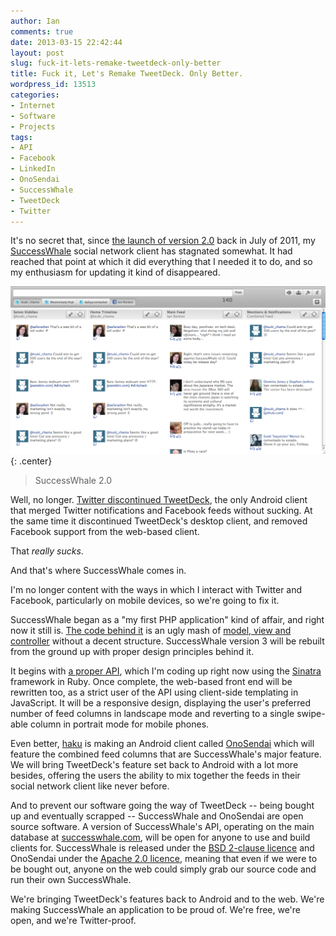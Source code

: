 ```yaml
---
author: Ian
comments: true
date: 2013-03-15 22:42:44
layout: post
slug: fuck-it-lets-remake-tweetdeck-only-better
title: Fuck it, Let's Remake TweetDeck. Only Better.
wordpress_id: 13513
categories:
- Internet
- Software
- Projects
tags:
- API
- Facebook
- LinkedIn
- OnoSendai
- SuccessWhale
- TweetDeck
- Twitter
---
```


It's no secret that, since [the launch of version 2.0](http://blog.ianrenton.com/announcing-successwhale-version-2-0/) back in July of 2011, my [SuccessWhale](https://successwhale.com) social network client has stagnated somewhat. It had reached that point at which it did everything that I needed it to do, and so my enthusiasm for updating it kind of disappeared.

![](/blog/2013/03/successwhale2.png){: .center}

> SuccessWhale 2.0

Well, no longer. [Twitter discontinued TweetDeck](http://blog.ianrenton.com/alas-poor-tweetdeck/), the only Android client that merged Twitter notifications and Facebook feeds without sucking. At the same time it discontinued TweetDeck's desktop client, and removed Facebook support from the web-based client.

That _really sucks_.

And that's where SuccessWhale comes in.

I'm no longer content with the ways in which I interact with Twitter and Facebook, particularly on mobile devices, so we're going to fix it.

SuccessWhale began as a "my first PHP application" kind of affair, and right now it still is. [The code behind it](https://github.com/ianrenton/successwhale) is an ugly mash of [model, view and controller](http://en.wikipedia.org/wiki/Model%E2%80%93view%E2%80%93controller) without a decent structure. SuccessWhale version 3 will be rebuilt from the ground up with proper design principles behind it.

It begins with [a proper API](https://github.com/ianrenton/successwhale-api), which I'm coding up right now using the [Sinatra](http://www.sinatrarb.com/) framework in Ruby. Once complete, the web-based front end will be rewritten too, as a strict user of the API using client-side templating in JavaScript. It will be a responsive design, displaying the user's preferred number of feed columns in landscape mode and reverting to a single swipe-able column in portrait mode for mobile phones.

Even better, [haku](https://github.com/haku) is making an Android client called [OnoSendai](https://github.com/haku/Onosendai) which will feature the combined feed columns that are SuccessWhale's major feature. We will bring TweetDeck's feature set back to Android with a lot more besides, offering the users the ability to mix together the feeds in their social network client like never before.

And to prevent our software going the way of TweetDeck -- being bought up and eventually scrapped -- SuccessWhale and OnoSendai are open source software. A version of SuccessWhale's API, operating on the main database at [successwhale.com](https://successwhale.com), will be open for anyone to use and build clients for. SuccessWhale is released under the [BSD 2-clause licence](https://github.com/ianrenton/successwhale-api/blob/master/LICENSE.md) and OnoSendai under the [Apache 2.0 licence](http://www.apache.org/licenses/LICENSE-2.0.txt), meaning that even if we were to be bought out, anyone on the web could simply grab our source code and run their own SuccessWhale.

We're bringing TweetDeck's features back to Android and to the web. We're making SuccessWhale an application to be proud of. We're free, we're open, and we're Twitter-proof.
